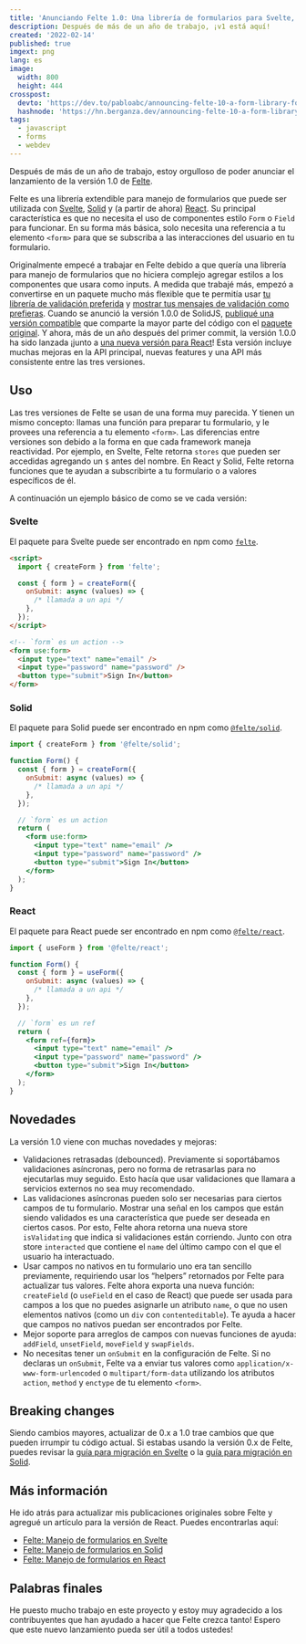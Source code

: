 ```yaml
---
title: 'Anunciando Felte 1.0: Una librería de formularios para Svelte, Solid y React'
description: Después de más de un año de trabajo, ¡v1 está aquí!
created: '2022-02-14'
published: true
imgext: png
lang: es
image:
  width: 800
  height: 444
crosspost:
  devto: 'https://dev.to/pabloabc/announcing-felte-10-a-form-library-for-svelte-solid-and-react-5ble'
  hashnode: 'https://hn.berganza.dev/announcing-felte-10-a-form-library-for-svelte-solid-and-react'
tags:
  - javascript
  - forms
  - webdev
---
```


Después de más de un año de trabajo, estoy orgulloso de poder anunciar el lanzamiento de la versión 1.0 de [Felte](https://felte.dev).

Felte es una librería extendible para manejo de formularios que puede ser utilizada con [Svelte](https://svelte.dev), [Solid](https://solidjs.com) y (a partir de ahora) [React](https://reactjs.org). Su principal característica es que no necesita el uso de componentes estilo `Form` o `Field` para funcionar. En su forma más básica, solo necesita una referencia a tu elemento `<form>` para que se subscriba a las interacciones del usuario en tu formulario.

Originalmente empecé a trabajar en Felte debido a que quería una librería para manejo de formularios que no hiciera complejo agregar estilos a los componentes que usara como inputs. A medida que trabajé más, empezó a convertirse en un paquete mucho más flexible que te permitía usar [tu librería de validación preferida](https://felte.dev/docs/svelte/validators) y [mostrar tus mensajes de validación como prefieras](https://felte.dev/docs/svelte/reporters). Cuando se anunció la versión 1.0.0 de SolidJS, [publiqué una versión compatible](https://www.npmjs.com/package/@felte/solid) que comparte la mayor parte del código con el [paquete original](https://www.npmjs.com/package/felte). Y ahora, más de un año después del primer commit, la versión 1.0.0 ha sido lanzada ¡junto a [una nueva versión para React](https://www.npmjs.com/package/@felte/react)! Esta versión incluye muchas mejoras en la API principal, nuevas features y una API más consistente entre las tres versiones.

## Uso

Las tres versiones de Felte se usan de una forma muy parecida. Y tienen un mismo concepto: llamas una función para preparar tu formulario, y le provees una referencia a tu elemento `<form>`. Las diferencias entre versiones son debido a la forma en que cada framework maneja reactividad. Por ejemplo, en Svelte, Felte retorna `stores` que pueden ser accedidas agregando un `$` antes del nombre. En React y Solid, Felte retorna funciones que te ayudan a subscribirte a tu formulario o a valores específicos de él.

A continuación un ejemplo básico de como se ve cada versión:

### Svelte

El paquete para Svelte puede ser encontrado en npm como [`felte`](https://www.npmjs.com/package/felte).

```html
<script>
  import { createForm } from 'felte';

  const { form } = createForm({
    onSubmit: async (values) => {
      /* llamada a un api */
    },
  });
</script>

<!-- `form` es un action -->
<form use:form>
  <input type="text" name="email" />
  <input type="password" name="password" />
  <button type="submit">Sign In</button>
</form>
```

### Solid

El paquete para Solid puede ser encontrado en npm como [`@felte/solid`](https://www.npmjs.com/package/@felte/solid).

```jsx
import { createForm } from '@felte/solid';

function Form() {
  const { form } = createForm({
    onSubmit: async (values) => {
      /* llamada a un api */
    },
  });

  // `form` es un action
  return (
    <form use:form>
      <input type="text" name="email" />
      <input type="password" name="password" />
      <button type="submit">Sign In</button>
    </form>
  );
}
```

### React

El paquete para React puede ser encontrado en npm como [`@felte/react`](https://www.npmjs.com/package/@felte/react).

```jsx
import { useForm } from '@felte/react';

function Form() {
  const { form } = useForm({
    onSubmit: async (values) => {
      /* llamada a un api */
    },
  });

  // `form` es un ref
  return (
    <form ref={form}>
      <input type="text" name="email" />
      <input type="password" name="password" />
      <button type="submit">Sign In</button>
    </form>
  );
}
```

## Novedades

La versión 1.0 viene con muchas novedades y mejoras:

- Validaciones retrasadas (debounced). Previamente si soportábamos validaciones asíncronas, pero no forma de retrasarlas para no ejecutarlas muy seguido. Esto hacía que usar validaciones que llamara a servicios externos no sea muy recomendado.
- Las validaciones asíncronas pueden solo ser necesarias para ciertos campos de tu formulario. Mostrar una señal en los campos que están siendo validados es una característica que puede ser deseada en ciertos casos. Por esto, Felte ahora retorna una nueva store `isValidating` que indica si validaciones están corriendo. Junto con otra store `interacted` que contiene el `name` del último campo con el que el usuario ha interactuado.
- Usar campos no nativos en tu formulario uno era tan sencillo previamente, requiriendo usar los “helpers” retornados por Felte para actualizar tus valores. Felte ahora exporta una nueva función: `createField` (o `useField` en el caso de React) que puede ser usada para campos a los que no puedes asignarle un atributo `name`, o que no usen elementos nativos (como un `div` con `contenteditable`). Te ayuda a hacer que campos no nativos puedan ser encontrados por Felte.
- Mejor soporte para arreglos de campos con nuevas funciones de ayuda: `addField`, `unsetField`, `moveField` y `swapFields`.
- No necesitas tener un `onSubmit` en la configuración de Felte. Si no declaras un `onSubmit`, Felte va a enviar tus valores como `application/x-www-form-urlencoded` o `multipart/form-data` utilizando los atributos `action`, `method` y `enctype` de tu elemento `<form>`.

## Breaking changes

Siendo cambios mayores, actualizar de 0.x a 1.0 trae cambios que que pueden irrumpir tu código actual. Si estabas usando la versión 0.x de Felte, puedes revisar la [guía para migración en Svelte](https://felte.dev/docs/svelte/migrating) o la [guía para migración en Solid](https://felte.dev/docs/solid/migrating).

## Más información

He ido atrás para actualizar mis publicaciones originales sobre Felte y agregué un artículo para la versión de React. Puedes encontrarlas aquí:

- [Felte: Manejo de formularios en Svelte](https://pablo.berganza.dev/es/blog/felte-an-extensible-form-library-svelte/)
- [Felte: Manejo de formularios en Solid](https://pablo.berganza.dev/es/blog/felte-an-extensible-form-library-solid/)
- [Felte: Manejo de formularios en React](https://pablo.berganza.dev/es/blog/felte-an-extensible-form-library-react/)

## Palabras finales

He puesto mucho trabajo en este proyecto y estoy muy agradecido a los contribuyentes que han ayudado a hacer que Felte crezca tanto! Espero que este nuevo lanzamiento pueda ser útil a todos ustedes!
